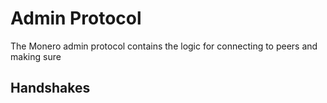 # Admin Protocol

The Monero admin protocol contains the logic for connecting to peers and making sure  

## Handshakes 

